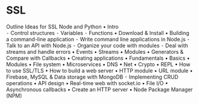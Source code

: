 # SSL
Outline Ideas for SSL Node and Python
	•	Intro	
	⁃	Control structures
	⁃	Variables
	⁃	Functions
	•	Download & Install
	•	Building a command-line application
	⁃	Write command line applications in Node.js
	⁃	Talk to an API with Node.js
	⁃	Organize your code with modules
	⁃	Deal with streams and handle errors
	•	Events
	•	Streams
	•	Modules
	•	Generators & Compare with Callbacks
	•	Creating applications
	•	Fundamentals
	•	Basics
	•	Modules
	•	File system
	•	Microservices
	•	DNS
	•	Net
	•	Crypto
	•	REPL
	•	How to use SSL/TLS
	•	How to build a web server
	•	HTTP module
	•	URL module
	•	Firebase, MySQL & Data storage with MongoDB
	⁃	Implementing CRUD operations
	•	API design
	•	Real-time web with socket.io
	•	File I/O
	•	Asynchronous callbacks
	•	Create an HTTP server
	•	Node Package Manager (NPM)
